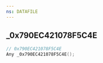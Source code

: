 ```yaml
---
ns: DATAFILE
---
```

## _0x790EC421078F5C4E

```c
// 0x790EC421078F5C4E
Any _0x790EC421078F5C4E();
```

